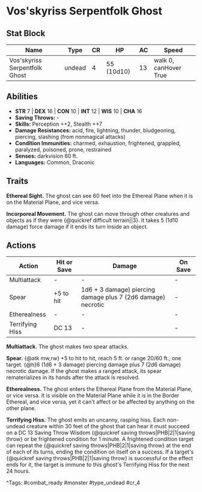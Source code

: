 # Vos'skyriss Serpentfolk Ghost

## Stat Block

| Name | Type | CR | HP | AC | Speed |
|------|------|----|----|----|-------|
| Vos'skyriss Serpentfolk Ghost | undead | 4 | 55 (10d10) | 13 | walk 0, canHover True |

## Abilities

- **STR** 7 | **DEX** 16 | **CON** 10 | **INT** 12 | **WIS** 10 | **CHA** 16
- **Saving Throws:** -  
- **Skills:** Perception ++2, Stealth ++7  
- **Damage Resistances:** acid, fire, lightning, thunder, bludgeoning, piercing, slashing (from nonmagical attacks)  
- **Condition Immunities:** charmed, exhaustion, frightened, grappled, paralyzed, poisoned, prone, restrained  
- **Senses:** darkvision 60 ft.  
- **Languages:** Common, Draconic

## Traits

**Ethereal Sight.** The ghost can see 60 feet into the Ethereal Plane when it is on the Material Plane, and vice versa.

**Incorporeal Movement.** The ghost can move through other creatures and objects as if they were {@quickref difficult terrain||3}. It takes 5 (1d10 damage) force damage if it ends its turn inside an object.


## Actions

| Action | Hit or Save | Damage | On Save |
|--------|--------------|--------|----------|
| Multiattack | - | - | - |
| Spear | +5 to hit | 1d6 + 3 damage) piercing damage plus 7 (2d6 damage) necrotic | - |
| Etherealness | - | - | - |
| Terrifying Hiss | DC 13 | - | - |

**Multiattack.** The ghost makes two spear attacks.

**Spear.** {@atk mw,rw} +5 to hit to hit, reach 5 ft. or range 20/60 ft., one target. {@h}6 (1d6 + 3 damage) piercing damage plus 7 (2d6 damage) necrotic damage. If the ghost makes a ranged attack, its spear rematerializes in its hands after the attack is resolved.

**Etherealness.** The ghost enters the Ethereal Plane from the Material Plane, or vice versa. It is visible on the Material Plane while it is in the Border Ethereal, and vice versa, yet it can't affect or be affected by anything on the other plane.

**Terrifying Hiss.** The ghost emits an uncanny, rasping hiss. Each non-undead creature within 30 feet of the ghost that can hear it must succeed on a DC 13 Saving Throw Wisdom {@quickref saving throws|PHB|2|1|saving throw} or be frightened condition for 1 minute. A frightened condition target can repeat the {@quickref saving throws|PHB|2|1|saving throw} at the end of each of its turns, ending the condition on itself on a success. If a target's {@quickref saving throws|PHB|2|1|saving throw} is successful or the effect ends for it, the target is immune to this ghost's Terrifying Hiss for the next 24 hours.


^Tags: #combat_ready #monster #type_undead #cr_4